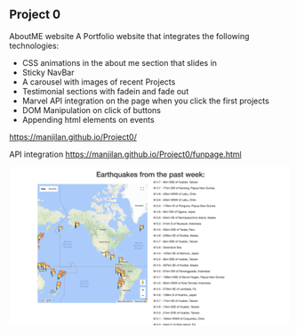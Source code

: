 ## Project 0

AboutME website
A Portfolio website that integrates the following technologies:
- CSS animations in the about me section that slides in
- Sticky NavBar
- A carousel with images of recent Projects
- Testimonial sections with fadein and fade out
- Marvel API integration on the page when you click the first projects
- DOM Manipulation on click of buttons
- Appending html elements on events


 https://manjilan.github.io/Project0/

API integration
https://manjilan.github.io/Project0/funpage.html

<img src="https://raw.githubusercontent.com/Manjilan/Project0/master/assets/geoquakes.png">
